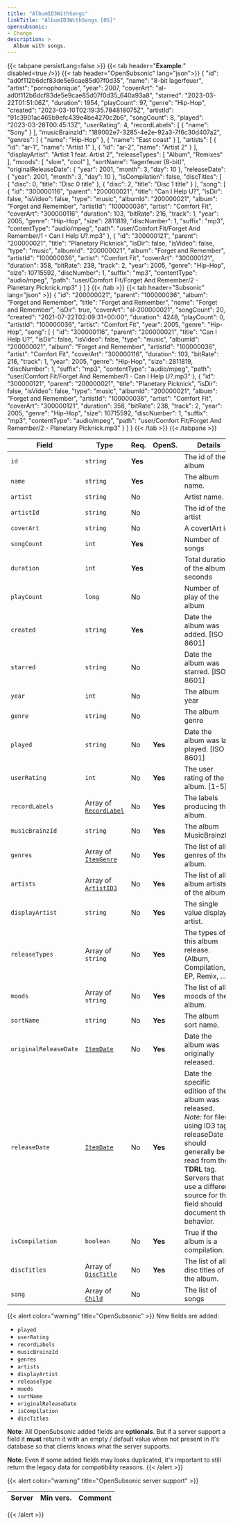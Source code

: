 ```yaml
---
title: "AlbumID3WithSongs"
linkTitle: "AlbumID3WithSongs [OS]"
opensubsonic:
- Change
description: >
  Album with songs.
---
```


{{< tabpane persistLang=false >}}
{{< tab header="**Example**:" disabled=true />}}
{{< tab header="OpenSubsonic" lang="json">}}
{
    "id": "ad0f112b6dcf83de5e9cae85d07f0d35",
    "name": "8-bit lagerfeuer",
    "artist": "pornophonique",
    "year": 2007,
    "coverArt": "al-ad0f112b6dcf83de5e9cae85d07f0d35_640a93a8",
    "starred": "2023-03-22T01:51:06Z",
    "duration": 1954,
    "playCount": 97,
    "genre": "Hip-Hop",
    "created": "2023-03-10T02:19:35.784818075Z",
    "artistId": "91c3901ac465b9efc439e4be4270c2b6",
    "songCount": 8,
    "played": "2023-03-28T00:45:13Z",
    "userRating": 4,
    "recordLabels": [
        {
            "name": "Sony"
        }
    ],
    "musicBrainzId": "189002e7-3285-4e2e-92a3-7f6c30d407a2",
    "genres": [
        {
            "name": "Hip-Hop"
        },
        {
            "name": "East coast"
        }
    ],
    "artists": [
        {
            "id": "ar-1",
            "name": "Artist 1"
        },
        {
            "id": "ar-2",
            "name": "Artist 2"
        }
    ],
    "displayArtist": "Artist 1 feat. Artist 2",
    "releaseTypes": [
        "Album",
        "Remixes"
    ],
    "moods": [
        "slow",
        "cool"
    ],
    "sortName": "lagerfeuer (8-bit)",
    "originalReleaseDate": {
        "year": 2001,
        "month": 3,
        "day": 10
    },
    "releaseDate": {
        "year": 2001,
        "month": 3,
        "day": 10
    },
    "isCompilation": false,
    "discTitles": [
        {
            "disc": 0,
            "title": "Disc 0 title"
        },
        {
            "disc": 2,
            "title": "Disc 1 title"
        }
    ],
    "song": [
        {
            "id": "300000116",
            "parent": "200000021",
            "title": "Can I Help U?",
            "isDir": false,
            "isVideo": false,
            "type": "music",
            "albumId": "200000021",
            "album": "Forget and Remember",
            "artistId": "100000036",
            "artist": "Comfort Fit",
            "coverArt": "300000116",
            "duration": 103,
            "bitRate": 216,
            "track": 1,
            "year": 2005,
            "genre": "Hip-Hop",
            "size": 2811819,
            "discNumber": 1,
            "suffix": "mp3",
            "contentType": "audio/mpeg",
            "path": "user/Comfort Fit/Forget And Remember/1 - Can I Help U?.mp3"
        },
        {
            "id": "300000121",
            "parent": "200000021",
            "title": "Planetary Picknick",
            "isDir": false,
            "isVideo": false,
            "type": "music",
            "albumId": "200000021",
            "album": "Forget and Remember",
            "artistId": "100000036",
            "artist": "Comfort Fit",
            "coverArt": "300000121",
            "duration": 358,
            "bitRate": 238,
            "track": 2,
            "year": 2005,
            "genre": "Hip-Hop",
            "size": 10715592,
            "discNumber": 1,
            "suffix": "mp3",
            "contentType": "audio/mpeg",
            "path": "user/Comfort Fit/Forget And Remember/2 - Planetary Picknick.mp3"
        }
    ]
}
{{< /tab >}}
{{< tab header="Subsonic" lang="json" >}}
{
  "id": "200000021",
  "parent": "100000036",
  "album": "Forget and Remember",
  "title": "Forget and Remember",
  "name": "Forget and Remember",
  "isDir": true,
  "coverArt": "al-200000021",
  "songCount": 20,
  "created": "2021-07-22T02:09:31+00:00",
  "duration": 4248,
  "playCount": 0,
  "artistId": "100000036",
  "artist": "Comfort Fit",
  "year": 2005,
  "genre": "Hip-Hop",
  "song": [
    {
      "id": "300000116",
      "parent": "200000021",
      "title": "Can I Help U?",
      "isDir": false,
      "isVideo": false,
      "type": "music",
      "albumId": "200000021",
      "album": "Forget and Remember",
      "artistId": "100000036",
      "artist": "Comfort Fit",
      "coverArt": "300000116",
      "duration": 103,
      "bitRate": 216,
      "track": 1,
      "year": 2005,
      "genre": "Hip-Hop",
      "size": 2811819,
      "discNumber": 1,
      "suffix": "mp3",
      "contentType": "audio/mpeg",
      "path": "user/Comfort Fit/Forget And Remember/1 - Can I Help U?.mp3"
    },
    {
      "id": "300000121",
      "parent": "200000021",
      "title": "Planetary Picknick",
      "isDir": false,
      "isVideo": false,
      "type": "music",
      "albumId": "200000021",
      "album": "Forget and Remember",
      "artistId": "100000036",
      "artist": "Comfort Fit",
      "coverArt": "300000121",
      "duration": 358,
      "bitRate": 238,
      "track": 2,
      "year": 2005,
      "genre": "Hip-Hop",
      "size": 10715592,
      "discNumber": 1,
      "suffix": "mp3",
      "contentType": "audio/mpeg",
      "path": "user/Comfort Fit/Forget And Remember/2 - Planetary Picknick.mp3"
    }
  ]
}
{{< /tab >}}
{{< /tabpane >}}

| Field |  Type | Req. | OpenS. | Details |
| --- | --- | --- | --- | --- |
| `id` | `string` | **Yes** |     | The id of the album |
| `name` | `string` | **Yes** |     | The album name. |
| `artist` | `string` | No |     | Artist name.  |
| `artistId` | `string` | No |    | The id of the artist |
| `coverArt` | `string` | No |     | A covertArt id.  |
| `songCount` | `int` | **Yes** |     | Number of songs |
| `duration` | `int` | **Yes** |     | Total duration of the album in seconds |
| `playCount` | `long` | No |     | Number of play of the album |
| `created` | `string` | **Yes** |     | Date the album was added. [ISO 8601]|
| `starred` | `string` | No |     | Date the album was starred. [ISO 8601]|
| `year` | `int` | No |     | The album year|
| `genre` | `string` | No |     | The album genre|
| `played` | `string` | No | **Yes**    | Date the album was last played. [ISO 8601]|
| `userRating` | `int` | No | **Yes**    | The user rating of the album. [1-5]|
| `recordLabels` | Array of [`RecordLabel`](../recordlabel) | No |  **Yes**   | The labels producing the album. |
| `musicBrainzId` | `string` | No |  **Yes**   | The album MusicBrainzID. |
| `genres` | Array of [`ItemGenre`](../itemgenre) | No | **Yes**    | The list of all genres of the album. |
| `artists` | Array of [`ArtistID3`](../artistid3) | No | **Yes**    | The list of all album artists of the album. |
| `displayArtist` | `string` | No |  **Yes**   | The single value display artist. |
| `releaseTypes` | Array of `string` | No | **Yes**    | The types of this album release. (Album, Compilation, EP, Remix, ...).|
| `moods` | Array of `string` | No | **Yes**    | The list of all moods of the album. |
| `sortName` | `string` | No |  **Yes**   | The album sort name. |
| `originalReleaseDate` | [`ItemDate`](../itemdate) | No |   **Yes**   | Date the album was originally released. |
| `releaseDate` | [`ItemDate`](../itemdate) | No |   **Yes**   | Date the specific edition of the album was released. *Note:* for files using ID3 tags, releaseDate should generally be read from the **TDRL** tag. Servers that use a different source for this field should document the behavior. |
| `isCompilation` | `boolean` | No |  **Yes**    | True if the album is a compilation.|
| `discTitles` | Array of [`DiscTitle`](../disctitle) | No | **Yes**    | The list of all disc titles of the album. |
| `song` | Array of [`Child`](../child) | No |     | The list of songs |

{{< alert color="warning" title="OpenSubsonic" >}}
New fields are added:

- `played`
- `userRating`
- `recordLabels`
- `musicBrainzId`
- `genres`
- `artists`
- `displayArtist`
- `releaseType`
- `moods`
- `sortName`
- `originalReleaseDate`
- `isCompilation`
- `discTitles`

**Note**: All OpenSubsonic added fields are **optionals**. But if a server support a field it **must** return it with an empty / default value when not present in it's database so that clients knows what the server supports.

**Note**: Even if some added fields may looks duplicated, it's important to still return the legacy data for compatibility reasons.
{{< /alert >}}

{{< alert color="warning" title="OpenSubsonic server support" >}}

| Server | Min vers. | Comment |
| --- | --- | --- |

{{< /alert >}}
